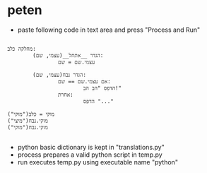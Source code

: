 # peten
* paste following code in text area and press "Process and Run"

<pre><code>
מחלקה כלב:
        הגדר __אתחל__(עצמי, שם):
                עצמי.שם = שם

        הגדר נבח(עצמי, שם):
                אם עצמי.שם == שם:
                        הדפס "הב הב!"
                אחרת:
                        הדפס "..."

מוקי = כלב("מוקי")
מוקי.נבח("מיצי")
מוקי.נבח("מוקי")

</code></pre>
* python basic dictionary is kept in "translations.py"
* process prepares a valid python script in temp.py
* run executes temp.py using executable name "python"


